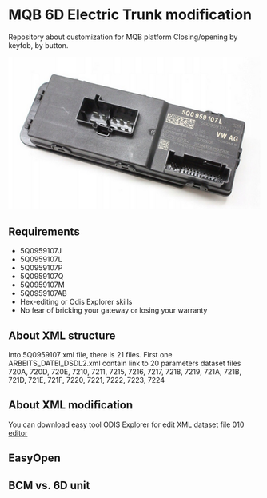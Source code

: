 # MQB 6D Electric Trunk modification
Repository about customization for MQB platform  Closing/opening by keyfob, by button. 

![ ](https://github.com/chobott/MQB-6D-Electric-Trunk/blob/main/images/5q0959107l.png)

## Requirements
- 5Q0959107J
- 5Q0959107L
- 5Q0959107P
- 5Q0959107Q
- 5Q0959107M
- 5Q0959107AB
- Hex-editing or Odis Explorer skills
- No fear of bricking your gateway or losing your warranty

## About XML structure
Into 5Q0959107 xml file, there is 21 files. First one ARBEITS_DATEI_DSDL2.xml contain link to 20 parameters dataset files 720A, 720D, 720E, 7210, 7211, 7215, 7216, 7217, 7218, 7219, 721A, 721B, 721D, 721E, 721F, 7220, 7221, 7222, 7223, 7224

## About XML modification

You can download easy tool ODIS Explorer for edit XML dataset file [010 editor](https://www.sweetscape.com/010editor/)



## EasyOpen

## BCM vs. 6D unit
